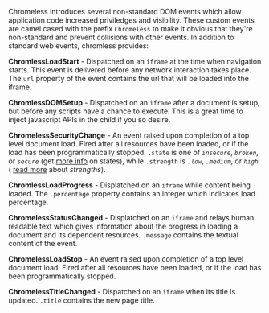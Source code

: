 Chromeless introduces several non-standard DOM events which allow application
code increased priviledges and visibility.  These custom events are camel cased
with the prefix `Chromeless` to make it obvious that they're non-standard and 
prevent collisions with other events.  In addition to standard web events,
chromless provides:

**ChromlessLoadStart** - Dispatched on an `iframe` at the time when navigation
starts.  This event is delivered before any network interaction takes place.
The `url` property of the event contains the url that will be loaded into the
iframe.

**ChromlessDOMSetup** - Dispatched on an `iframe` after a document is setup, but
before any scripts have a chance to execute.  This is a great time to inject
javascript APIs in the child if you so desire.

**ChromelessSecurityChange** - An event raised upon completion of a top level document
load.  Fired after all resources have been loaded, or if the load has been
programmatically stopped. `.state` is one of *`insecure`*, *`broken`*, or *`secure`*
(get [more info](https://developer.mozilla.org/en/nsIWebProgressListener#State_Security_Flags)
on states), 
while `.strength` is *`.low`*, *`.medium`*, or *`high`* (
[read more](https://developer.mozilla.org/en/nsIWebProgressListener#Security_Strength_Flags)
about *strengths*).

**ChromlessLoadProgress** - Displatched on an `iframe` while content being loaded.
The `.percentage` property contains an integer which indicates load percentage.

**ChromelessStatusChanged** - Displatched on an `iframe` and relays human
readable text which gives information about the progress in loading a
document and its dependent resources.  `.message` contains the textual
content of the event.

**ChromelessLoadStop** - An event raised upon completion of a top level document
load.  Fired after all resources have been loaded, or if the load has been
programmatically stopped.

**ChromelessTitleChanged** - Dispatched on an `iframe` when its title is updated.
`.title` contains the new page title.
